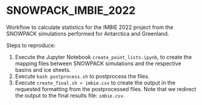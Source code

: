 # SNOWPACK_IMBIE_2022

Workflow to calculate statistics for the IMBIE 2022 project from the SNOWPACK simulations performed for Antarctica and Greenland.

Steps to reproduce:
1) Execute the Jupyter Notebook ```create_point_lists.ipynb```, to create the mapping files between SNOWPACK simulations and the respective basins and ice sheets.
2) Execute ```bash postprocess.sh``` to postprocess the files.
3) Execute ```create_final.sh > imbie.csv``` to create the output in the requested formatting from the postprocessed files. Note that we redirect the output to the final results file: ```imbie.csv```.

